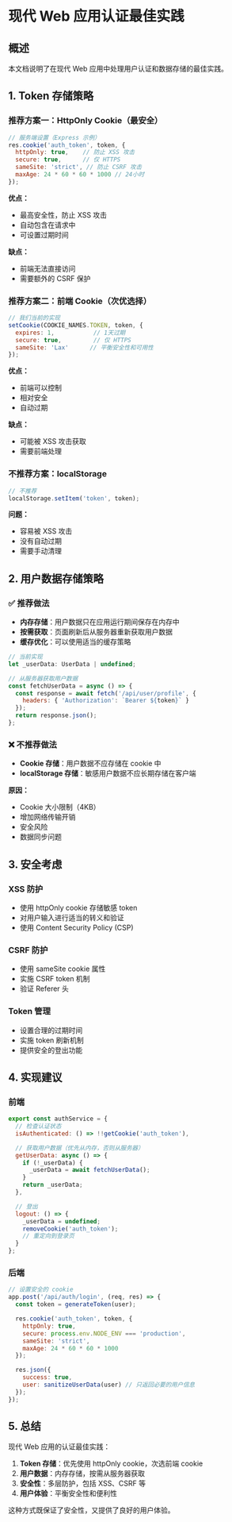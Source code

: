 # 现代 Web 应用认证最佳实践

## 概述

本文档说明了在现代 Web 应用中处理用户认证和数据存储的最佳实践。

## 1. Token 存储策略

### 推荐方案一：HttpOnly Cookie（最安全）
```javascript
// 服务端设置（Express 示例）
res.cookie('auth_token', token, {
  httpOnly: true,    // 防止 XSS 攻击
  secure: true,      // 仅 HTTPS
  sameSite: 'strict', // 防止 CSRF 攻击
  maxAge: 24 * 60 * 60 * 1000 // 24小时
});
```

**优点：**
- 最高安全性，防止 XSS 攻击
- 自动包含在请求中
- 可设置过期时间

**缺点：**
- 前端无法直接访问
- 需要额外的 CSRF 保护

### 推荐方案二：前端 Cookie（次优选择）
```javascript
// 我们当前的实现
setCookie(COOKIE_NAMES.TOKEN, token, {
  expires: 1,           // 1天过期
  secure: true,         // 仅 HTTPS
  sameSite: 'Lax'      // 平衡安全性和可用性
});
```

**优点：**
- 前端可以控制
- 相对安全
- 自动过期

**缺点：**
- 可能被 XSS 攻击获取
- 需要前端处理

### 不推荐方案：localStorage
```javascript
// 不推荐
localStorage.setItem('token', token);
```

**问题：**
- 容易被 XSS 攻击
- 没有自动过期
- 需要手动清理

## 2. 用户数据存储策略

### ✅ 推荐做法
- **内存存储**：用户数据只在应用运行期间保存在内存中
- **按需获取**：页面刷新后从服务器重新获取用户数据
- **缓存优化**：可以使用适当的缓存策略

```javascript
// 当前实现
let _userData: UserData | undefined;

// 从服务器获取用户数据
const fetchUserData = async () => {
  const response = await fetch('/api/user/profile', {
    headers: { 'Authorization': `Bearer ${token}` }
  });
  return response.json();
};
```

### ❌ 不推荐做法
- **Cookie 存储**：用户数据不应存储在 cookie 中
- **localStorage 存储**：敏感用户数据不应长期存储在客户端

**原因：**
- Cookie 大小限制（4KB）
- 增加网络传输开销
- 安全风险
- 数据同步问题

## 3. 安全考虑

### XSS 防护
- 使用 httpOnly cookie 存储敏感 token
- 对用户输入进行适当的转义和验证
- 使用 Content Security Policy (CSP)

### CSRF 防护
- 使用 sameSite cookie 属性
- 实施 CSRF token 机制
- 验证 Referer 头

### Token 管理
- 设置合理的过期时间
- 实施 token 刷新机制
- 提供安全的登出功能

## 4. 实现建议

### 前端
```javascript
export const authService = {
  // 检查认证状态
  isAuthenticated: () => !!getCookie('auth_token'),

  // 获取用户数据（优先从内存，否则从服务器）
  getUserData: async () => {
    if (!_userData) {
      _userData = await fetchUserData();
    }
    return _userData;
  },

  // 登出
  logout: () => {
    _userData = undefined;
    removeCookie('auth_token');
    // 重定向到登录页
  }
};
```

### 后端
```javascript
// 设置安全的 cookie
app.post('/api/auth/login', (req, res) => {
  const token = generateToken(user);

  res.cookie('auth_token', token, {
    httpOnly: true,
    secure: process.env.NODE_ENV === 'production',
    sameSite: 'strict',
    maxAge: 24 * 60 * 60 * 1000
  });

  res.json({
    success: true,
    user: sanitizeUserData(user) // 只返回必要的用户信息
  });
});
```

## 5. 总结

现代 Web 应用的认证最佳实践：

1. **Token 存储**：优先使用 httpOnly cookie，次选前端 cookie
2. **用户数据**：内存存储，按需从服务器获取
3. **安全性**：多层防护，包括 XSS、CSRF 等
4. **用户体验**：平衡安全性和便利性

这种方式既保证了安全性，又提供了良好的用户体验。
